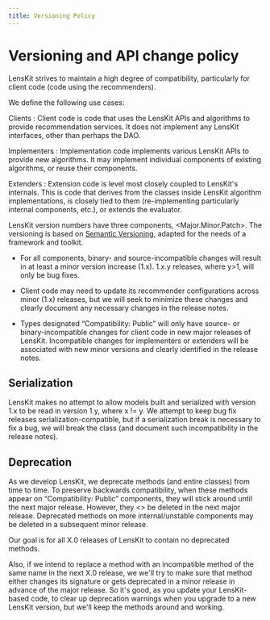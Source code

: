 ```yaml
---
title: Versioning Policy
---
```


# Versioning and API change policy

LensKit strives to maintain a high degree of compatibility, particularly
for client code (code using the recommenders).

We define the following use cases:

Clients
:   Client code is code that uses the LensKit APIs and algorithms
    to provide recommendation services. It does not implement any LensKit
    interfaces, other than perhaps the DAO.

Implementers
:   Implementation code implements various LensKit APIs to provide
    new algorithms. It may implement individual components of existing algorithms,
    or reuse their components.

Extenders
:   Extension code is level most closely coupled to LensKit's internals.
    This is code that derives from the classes inside LensKit algorithm implementations,
    is closely tied to them (re-implementing particularly internal components, etc.),
    or extends the evaluator.

LensKit version numbers have three components, <Major.Minor.Patch>. The
versioning is based on [Semantic Versioning](http://semver.org), adapted
for the needs of a framework and toolkit.

* For all components, binary- and source-incompatible changes will result in
  at least a minor version increase (1.x). 1.x.y releases, where y>1, will only
  be bug fixes.

* Client code may need to update its recommender configurations across minor (1.x)
  releases, but we will seek to minimize these changes and clearly document
  any necessary changes in the release notes.

* Types designated “Compatibility: Public” will only have source- or binary-incompatible
  changes for client code in new major releases of LensKit. Incompatible changes for
  implementers or extenders will be associated with new minor versions and clearly
  identified in the release notes.

## Serialization

  LensKit makes no attempt to allow models built and serialized with version 1.x to be
  read in version 1.y, where x != y.  We attempt to keep bug fix releases serialization-compatible,
  but if a serialization break is necessary to fix a bug, we will break the class (and document
  such incompatibility in the release notes).

## Deprecation

  As we develop LensKit, we deprecate methods (and entire classes) from time to time.
  To preserve backwards compatibility, when these methods appear on “Compatibility: Public”
  components, they will stick around until the next major release. However, they <<will>> be
  deleted in the next major release. Deprecated methods on more internal/unstable components
  may be deleted in a subsequent minor release.

  Our goal is for all X.0 releases of LensKit to contain no deprecated methods.

  Also, if we intend to replace a method with an incompatible method of the same name in the
  next X.0 release, we we'll try to make sure that method either changes its signature or gets
  deprecated in a minor release in advance of the major release. So it's good, as you update
  your LensKit-based code, to clear up deprecation warnings when you upgrade to a new LensKit
  version, but we'll keep the methods around and working.